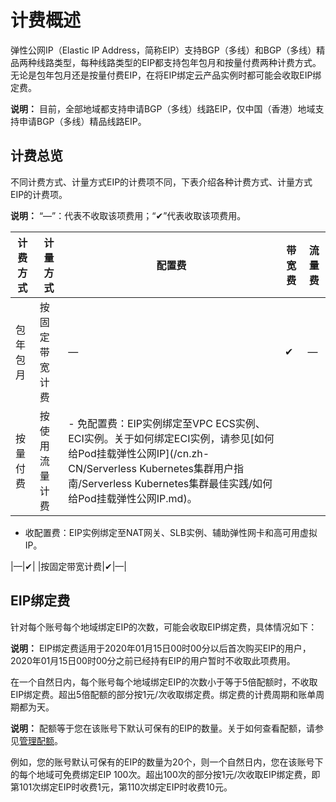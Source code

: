 # 计费概述

弹性公网IP（Elastic IP Address，简称EIP）支持BGP（多线）和BGP（多线）精品两种线路类型，每种线路类型的EIP都支持包年包月和按量付费两种计费方式。无论是包年包月还是按量付费EIP，在将EIP绑定云产品实例时都可能会收取EIP绑定费。

**说明：** 目前，全部地域都支持申请BGP（多线）线路EIP，仅中国（香港）地域支持申请BGP（多线）精品线路EIP。

## 计费总览

不同计费方式、计量方式EIP的计费项不同，下表介绍各种计费方式、计量方式EIP的计费项。

**说明：** “—”：代表不收取该项费用；“✔”代表收取该项费用。

|计费方式|计量方式|配置费|带宽费|流量费|
|----|----|---|---|---|
|包年包月|按固定带宽计费|—|✔|—|
|按量付费|按使用流量计费|-   免配置费：EIP实例绑定至VPC ECS实例、ECI实例。关于如何绑定ECI实例，请参见[如何给Pod挂载弹性公网IP](/cn.zh-CN/Serverless Kubernetes集群用户指南/Serverless Kubernetes集群最佳实践/如何给Pod挂载弹性公网IP.md)。
-   收配置费：EIP实例绑定至NAT网关、SLB实例、辅助弹性网卡和高可用虚拟IP。

|—|✔|
|按固定带宽计费|✔|—|

## EIP绑定费

针对每个账号每个地域绑定EIP的次数，可能会收取EIP绑定费，具体情况如下：

**说明：** EIP绑定费适用于2020年01月15日00时00分以后首次购买EIP的用户，2020年01月15日00时00分之前已经持有EIP的用户暂时不收取此项费用。

在一个自然日内，每个账号每个地域绑定EIP的次数小于等于5倍配额时，不收取EIP绑定费。超出5倍配额的部分按1元/次收取绑定费。绑定费的计费周期和账单周期都为天。

**说明：** 配额等于您在该账号下默认可保有的EIP的数量。关于如何查看配额，请参见[管理配额](/cn.zh-CN/用户指南/管理配额.md)。

例如，您的账号默认可保有的EIP的数量为20个，则一个自然日内，您在该账号下的每个地域可免费绑定EIP 100次。超出100次的部分按1元/次收取EIP绑定费，即第101次绑定EIP时收费1元，第110次绑定EIP时收费10元。

